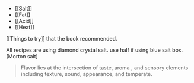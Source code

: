 
- [[Salt]]
- [[Fat]]
- [[Acid]]
- [[Heat]]

[[Things to try]] that the book recommended.



All recipes are using diamond crystal salt. use half if using blue salt box. (Morton salt)

> Flavor lies at the intersection of taste, aroma , and sensory elements including texture, sound, appearance, and temperate. 

